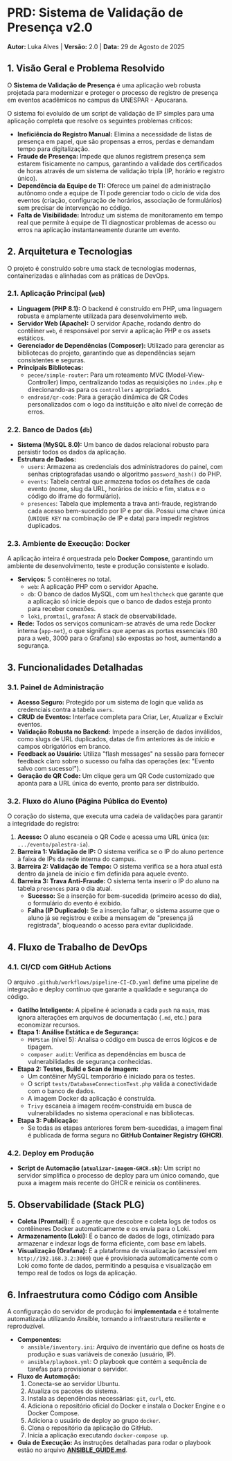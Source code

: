 # PRD: Sistema de Validação de Presença v2.0

**Autor:** Luka Alves | **Versão:** 2.0 | **Data:** 29 de Agosto de 2025

## 1. Visão Geral e Problema Resolvido

O **Sistema de Validação de Presença** é uma aplicação web robusta projetada para modernizar e proteger o processo de registro de presença em eventos acadêmicos no campus da UNESPAR - Apucarana.

O sistema foi evoluído de um script de validação de IP simples para uma aplicação completa que resolve os seguintes problemas críticos:

*   **Ineficiência do Registro Manual:** Elimina a necessidade de listas de presença em papel, que são propensas a erros, perdas e demandam tempo para digitalização.
*   **Fraude de Presença:** Impede que alunos registrem presença sem estarem fisicamente no campus, garantindo a validade dos certificados de horas através de um sistema de validação tripla (IP, horário e registro único).
*   **Dependência da Equipe de TI:** Oferece um painel de administração autônomo onde a equipe de TI pode gerenciar todo o ciclo de vida dos eventos (criação, configuração de horários, associação de formulários) sem precisar de intervenção no código.
*   **Falta de Visibilidade:** Introduz um sistema de monitoramento em tempo real que permite à equipe de TI diagnosticar problemas de acesso ou erros na aplicação instantaneamente durante um evento.

## 2. Arquitetura e Tecnologias

O projeto é construído sobre uma stack de tecnologias modernas, containerizadas e alinhadas com as práticas de DevOps.

### 2.1. Aplicação Principal (`web`)

*   **Linguagem (PHP 8.1):** O backend é construído em PHP, uma linguagem robusta e amplamente utilizada para desenvolvimento web.
*   **Servidor Web (Apache):** O servidor Apache, rodando dentro do contêiner `web`, é responsável por servir a aplicação PHP e os assets estáticos.
*   **Gerenciador de Dependências (Composer):** Utilizado para gerenciar as bibliotecas do projeto, garantindo que as dependências sejam consistentes e seguras.
*   **Principais Bibliotecas:**
    *   `pecee/simple-router`: Para um roteamento MVC (Model-View-Controller) limpo, centralizando todas as requisições no `index.php` e direcionando-as para os `controllers` apropriados.
    *   `endroid/qr-code`: Para a geração dinâmica de QR Codes personalizados com o logo da instituição e alto nível de correção de erros.

### 2.2. Banco de Dados (`db`)

*   **Sistema (MySQL 8.0):** Um banco de dados relacional robusto para persistir todos os dados da aplicação.
*   **Estrutura de Dados:**
    *   `users`: Armazena as credenciais dos administradores do painel, com senhas criptografadas usando o algoritmo `password_hash()` do PHP.
    *   `events`: Tabela central que armazena todos os detalhes de cada evento (nome, slug da URL, horários de início e fim, status e o código do iframe do formulário).
    *   `presences`: Tabela que implementa a trava anti-fraude, registrando cada acesso bem-sucedido por IP e por dia. Possui uma chave única (`UNIQUE KEY` na combinação de IP e data) para impedir registros duplicados.

### 2.3. Ambiente de Execução: Docker

A aplicação inteira é orquestrada pelo **Docker Compose**, garantindo um ambiente de desenvolvimento, teste e produção consistente e isolado.

*   **Serviços:** 5 contêineres no total.
    *   `web`: A aplicação PHP com o servidor Apache.
    *   `db`: O banco de dados MySQL, com um `healthcheck` que garante que a aplicação só inicie depois que o banco de dados esteja pronto para receber conexões.
    *   `loki`, `promtail`, `grafana`: A stack de observabilidade.
*   **Rede:** Todos os serviços comunicam-se através de uma rede Docker interna (`app-net`), o que significa que apenas as portas essenciais (80 para a web, 3000 para o Grafana) são expostas ao host, aumentando a segurança.

## 3. Funcionalidades Detalhadas

### 3.1. Painel de Administração

*   **Acesso Seguro:** Protegido por um sistema de login que valida as credenciais contra a tabela `users`.
*   **CRUD de Eventos:** Interface completa para Criar, Ler, Atualizar e Excluir eventos.
*   **Validação Robusta no Backend:** Impede a inserção de dados inválidos, como slugs de URL duplicados, datas de fim anteriores às de início e campos obrigatórios em branco.
*   **Feedback ao Usuário:** Utiliza "flash messages" na sessão para fornecer feedback claro sobre o sucesso ou falha das operações (ex: "Evento salvo com sucesso!").
*   **Geração de QR Code:** Um clique gera um QR Code customizado que aponta para a URL única do evento, pronto para ser distribuído.

### 3.2. Fluxo do Aluno (Página Pública do Evento)

O coração do sistema, que executa uma cadeia de validações para garantir a integridade do registro:

1.  **Acesso:** O aluno escaneia o QR Code e acessa uma URL única (ex: `.../evento/palestra-ia`).
2.  **Barreira 1: Validação de IP:** O sistema verifica se o IP do aluno pertence à faixa de IPs da rede interna do campus.
3.  **Barreira 2: Validação de Tempo:** O sistema verifica se a hora atual está dentro da janela de início e fim definida para aquele evento.
4.  **Barreira 3: Trava Anti-Fraude:** O sistema tenta inserir o IP do aluno na tabela `presences` para o dia atual.
    *   **Sucesso:** Se a inserção for bem-sucedida (primeiro acesso do dia), o formulário do evento é exibido.
    *   **Falha (IP Duplicado):** Se a inserção falhar, o sistema assume que o aluno já se registrou e exibe a mensagem de "presença já registrada", bloqueando o acesso para evitar duplicidade.

## 4. Fluxo de Trabalho de DevOps

### 4.1. CI/CD com GitHub Actions

O arquivo `.github/workflows/pipeline-CI-CD.yaml` define uma pipeline de integração e deploy contínuo que garante a qualidade e segurança do código.

*   **Gatilho Inteligente:** A pipeline é acionada a cada `push` na `main`, mas ignora alterações em arquivos de documentação (`.md`, etc.) para economizar recursos.
*   **Etapa 1: Análise Estática e de Segurança:**
    *   `PHPStan` (nível 5): Analisa o código em busca de erros lógicos e de tipagem.
    *   `composer audit`: Verifica as dependências em busca de vulnerabilidades de segurança conhecidas.
*   **Etapa 2: Testes, Build e Scan de Imagem:**
    *   Um contêiner MySQL temporário é iniciado para os testes.
    *   O script `tests/DatabaseConnectionTest.php` valida a conectividade com o banco de dados.
    *   A imagem Docker da aplicação é construída.
    *   `Trivy` escaneia a imagem recém-construída em busca de vulnerabilidades no sistema operacional e nas bibliotecas.
*   **Etapa 3: Publicação:**
    *   Se todas as etapas anteriores forem bem-sucedidas, a imagem final é publicada de forma segura no **GitHub Container Registry (GHCR)**.

### 4.2. Deploy em Produção

*   **Script de Automação (`atualizar-imagem-GHCR.sh`):** Um script no servidor simplifica o processo de deploy para um único comando, que puxa a imagem mais recente do GHCR e reinicia os contêineres.

## 5. Observabilidade (Stack PLG)

*   **Coleta (Promtail):** É o agente que descobre e coleta logs de todos os contêineres Docker automaticamente e os envia para o Loki.
*   **Armazenamento (Loki):** É o banco de dados de logs, otimizado para armazenar e indexar logs de forma eficiente, com base em labels.
*   **Visualização (Grafana):** É a plataforma de visualização (acessível em `http://192.168.3.2:3000`) que é provisionada automaticamente com o Loki como fonte de dados, permitindo a pesquisa e visualização em tempo real de todos os logs da aplicação.

## 6. Infraestrutura como Código com Ansible

A configuração do servidor de produção foi **implementada** e é totalmente automatizada utilizando Ansible, tornando a infraestrutura resiliente e reproduzível.

*   **Componentes:**
    *   `ansible/inventory.ini`: Arquivo de inventário que define os hosts de produção e suas variáveis de conexão (usuário, IP).
    *   `ansible/playbook.yml`: O playbook que contém a sequência de tarefas para provisionar o servidor.
*   **Fluxo de Automação:**
    1.  Conecta-se ao servidor Ubuntu.
    2.  Atualiza os pacotes do sistema.
    3.  Instala as dependências necessárias: `git`, `curl`, etc.
    4.  Adiciona o repositório oficial do Docker e instala o Docker Engine e o Docker Compose.
    5.  Adiciona o usuário de deploy ao grupo `docker`.
    6.  Clona o repositório da aplicação do GitHub.
    7.  Inicia a aplicação executando `docker-compose up`.
*   **Guia de Execução:** As instruções detalhadas para rodar o playbook estão no arquivo **[ANSIBLE_GUIDE.md](ANSIBLE_GUIDE.md)**.